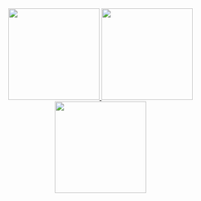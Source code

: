 <div align="center">
  <a href="https://github.com/vinicios-santos">
  <img height="180em" src= "https://github-readme-stats.vercel.app/api?username=vinicios-santos&theme=cobalt"/>
  <img height="180em" src="https://github-readme-stats.vercel.app/api?username=vinicios-santos&include_all_commits=true&count_private=true"/>
  <img height="180em" src="https://github-readme-stats.vercel.app/api/top-langs/?username=vinicios-santos&layout=compact&langs_count=7&theme=dracula"/>
</div>
